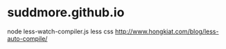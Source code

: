 # suddmore.github.io

node less-watch-compiler.js less css
http://www.hongkiat.com/blog/less-auto-compile/
